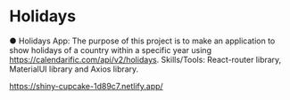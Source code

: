 # Holidays

●	Holidays App: The purpose of this project is to make an application to show holidays of a country within a specific year using https://calendarific.com/api/v2/holidays. Skills/Tools: React-router library, MaterialUI library and Axios library.

https://shiny-cupcake-1d89c7.netlify.app/
